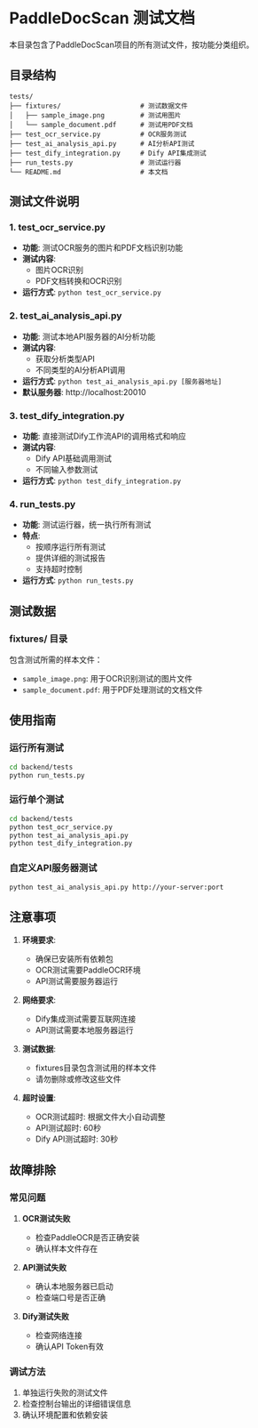 # PaddleDocScan 测试文档

本目录包含了PaddleDocScan项目的所有测试文件，按功能分类组织。

## 目录结构

```
tests/
├── fixtures/                    # 测试数据文件
│   ├── sample_image.png         # 测试用图片
│   └── sample_document.pdf      # 测试用PDF文档
├── test_ocr_service.py          # OCR服务测试
├── test_ai_analysis_api.py      # AI分析API测试
├── test_dify_integration.py     # Dify API集成测试
├── run_tests.py                 # 测试运行器
└── README.md                    # 本文档
```

## 测试文件说明

### 1. test_ocr_service.py
- **功能**: 测试OCR服务的图片和PDF文档识别功能
- **测试内容**:
  - 图片OCR识别
  - PDF文档转换和OCR识别
- **运行方式**: `python test_ocr_service.py`

### 2. test_ai_analysis_api.py
- **功能**: 测试本地API服务器的AI分析功能
- **测试内容**:
  - 获取分析类型API
  - 不同类型的AI分析API调用
- **运行方式**: `python test_ai_analysis_api.py [服务器地址]`
- **默认服务器**: http://localhost:20010

### 3. test_dify_integration.py
- **功能**: 直接测试Dify工作流API的调用格式和响应
- **测试内容**:
  - Dify API基础调用测试
  - 不同输入参数测试
- **运行方式**: `python test_dify_integration.py`

### 4. run_tests.py
- **功能**: 测试运行器，统一执行所有测试
- **特点**:
  - 按顺序运行所有测试
  - 提供详细的测试报告
  - 支持超时控制
- **运行方式**: `python run_tests.py`

## 测试数据

### fixtures/ 目录
包含测试所需的样本文件：
- `sample_image.png`: 用于OCR识别测试的图片文件
- `sample_document.pdf`: 用于PDF处理测试的文档文件

## 使用指南

### 运行所有测试
```bash
cd backend/tests
python run_tests.py
```

### 运行单个测试
```bash
cd backend/tests
python test_ocr_service.py
python test_ai_analysis_api.py
python test_dify_integration.py
```

### 自定义API服务器测试
```bash
python test_ai_analysis_api.py http://your-server:port
```

## 注意事项

1. **环境要求**: 
   - 确保已安装所有依赖包
   - OCR测试需要PaddleOCR环境
   - API测试需要服务器运行

2. **网络要求**:
   - Dify集成测试需要互联网连接
   - API测试需要本地服务器运行

3. **测试数据**:
   - fixtures目录包含测试用的样本文件
   - 请勿删除或修改这些文件

4. **超时设置**:
   - OCR测试超时: 根据文件大小自动调整
   - API测试超时: 60秒
   - Dify API测试超时: 30秒

## 故障排除

### 常见问题

1. **OCR测试失败**
   - 检查PaddleOCR是否正确安装
   - 确认样本文件存在

2. **API测试失败**
   - 确认本地服务器已启动
   - 检查端口号是否正确

3. **Dify测试失败**
   - 检查网络连接
   - 确认API Token有效

### 调试方法

1. 单独运行失败的测试文件
2. 检查控制台输出的详细错误信息
3. 确认环境配置和依赖安装